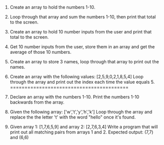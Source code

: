 1. Create an array to hold the numbers 1-10.
2. Loop through that array and sum the numbers 1-10, then print that total to the screen.
3. Create an array to hold 10 number inputs from the user and print that total to the screen.
4. Get 10 number inputs from the user, store them in an array and get the average of those 10 numbers.
5. Create an array to store 3 names, loop through that array to print out the names.
6. Create an array with the following values: [2,5,9,0,2,1,8,5,4] Loop through the array and print out the index each time the value equals 5.
=========================================

7. Declare an array with the numbers 1-10. Print the numbers 1-10 backwards from the array.

8. Given the following array: ['w','t','y','h','k']
Loop through the array and replace the the letter 't' with the word "hello" once it's found.

9. Given array 1: [1,7,6,5,9] and array 2: [2,7,6,3,4] 
Write a program that will print out all matching pairs from arrays 1 and 2.
Expected output:
(7,7) and (6,6)